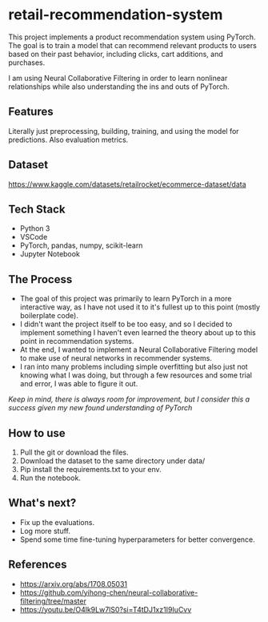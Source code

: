 # retail-recommendation-system

This project implements a product recommendation system using PyTorch. The goal is to train a model that can recommend relevant products to users based on their past behavior, including clicks, cart additions, and purchases.

I am using Neural Collaborative Filtering in order to learn nonlinear relationships while also understanding the ins and outs of PyTorch.

## Features
Literally just preprocessing, building, training, and using the model for predictions. Also evaluation metrics.

## Dataset
https://www.kaggle.com/datasets/retailrocket/ecommerce-dataset/data

## Tech Stack
- Python 3
- VSCode
- PyTorch, pandas, numpy, scikit-learn
- Jupyter Notebook

## The Process
- The goal of this project was primarily to learn PyTorch in a more interactive way, as I have not used it to it's fullest up to this point (mostly boilerplate code).
- I didn't want the project itself to be too easy, and so I decided to implement something I haven't even learned the theory about up to this point in recommendation systems.
- At the end, I wanted to implement a Neural Collaborative Filtering model to make use of neural networks in recommender systems.
- I ran into many problems including simple overfitting but also just not knowing what I was doing, but through a few resources and some trial and error, I was able to figure it out.

*Keep in mind, there is always room for improvement, but I consider this a success given my new found understanding of PyTorch*

## How to use
1. Pull the git or download the files.
2. Download the dataset to the same directory under data/
3. Pip install the requirements.txt to your env.
4. Run the notebook.

## What's next?
- Fix up the evaluations.
- Log more stuff.
- Spend some time fine-tuning hyperparameters for better convergence.

## References
- https://arxiv.org/abs/1708.05031
- https://github.com/yihong-chen/neural-collaborative-filtering/tree/master
- https://youtu.be/O4lk9Lw7lS0?si=T4tDJ1xz1I9IuCvv

